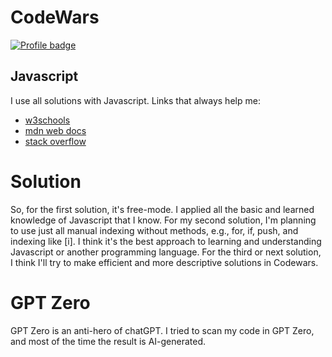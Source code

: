 # CodeWars

[![Profile badge](https://www.codewars.com/users/dnsss/badges/large)](https://www.codewars.com/users/dnsss/)

## Javascript
I use all solutions with Javascript. Links that always help me:

* [w3schools](https://www.w3schools.com/js/)
* [mdn web docs](https://developer.mozilla.org/en-US/docs/Web/JavaScript)
* [stack overflow](https://stackoverflow.com/)

# Solution
So, for the first solution, it's free-mode. I applied all the basic and learned knowledge of Javascript that I know. For my second solution, I'm planning to use just all manual indexing without methods, e.g., for, if, push, and indexing like [i]. I think it's the best approach to learning and understanding Javascript or another programming language. For the third or next solution, I think I'll try to make efficient and more descriptive solutions in Codewars.

# GPT Zero
GPT Zero is an anti-hero of chatGPT. I tried to scan my code in GPT Zero, and most of the time the result is AI-generated. 
